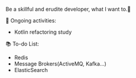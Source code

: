 Be a skillful and erudite developer, what I want to.👶

📌 Ongoing activities:
* Kotlin refactoring study

📚 To-do List:
* Redis
* Message Brokers(ActiveMQ, Kafka...)
* ElasticSearch
